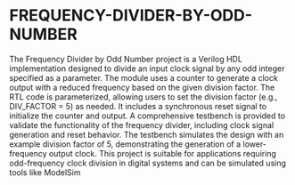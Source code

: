 # FREQUENCY-DIVIDER-BY-ODD-NUMBER
The Frequency Divider by Odd Number project is a Verilog HDL implementation designed to divide an input clock signal by any odd integer specified as a parameter. The module uses a counter to generate a clock output with a reduced frequency based on the given division factor. The RTL code is parameterized, allowing users to set the division factor (e.g., DIV_FACTOR = 5) as needed. It includes a synchronous reset signal to initialize the counter and output. A comprehensive testbench is provided to validate the functionality of the frequency divider, including clock signal generation and reset behavior. The testbench simulates the design with an example division factor of 5, demonstrating the generation of a lower-frequency output clock. This project is suitable for applications requiring odd-frequency clock division in digital systems and can be simulated using tools like ModelSim 
